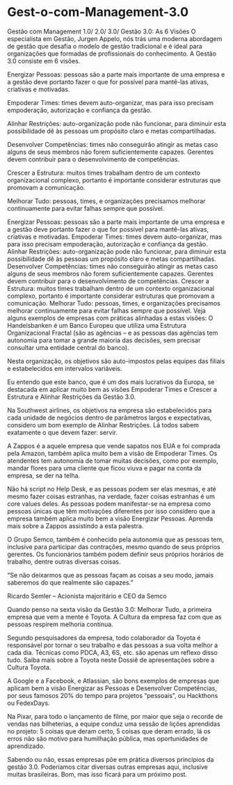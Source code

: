 # Gest-o-com-Management-3.0
Gestão com Management 1.0/ 2.0/ 3.0/
Gestão 3.0: As 6 Visões
O especialista em Gestão, Jurgen Appelo, nós trás uma moderna abordagem de gestão que desafia o modelo de gestão tradicional e é ideal para organizações que formadas de profissionais do conhecimento. A Gestão 3.0 consiste em 6 visões.

Energizar Pessoas: pessoas são a parte mais importante de uma empresa e a gestão deve portanto fazer o que for possível para mantê-las ativas, criativas e motivadas.

Empoderar Times: times devem auto-organizar, mas para isso precisam empoderação, autorização e confiança da gestão.

Alinhar Restrições: auto-organização pode não funcionar, para diminuir esta possibilidade dê às pessoas um propósito claro e metas compartilhadas.

Desenvolver Competências: times não conseguirão atingir as metas caso alguns de seus membros não forem suficientemente capazes. Gerentes devem contribuir para o desenvolvimento de competências.

Crescer a Estrutura: muitos times trabalham dentro de um contexto organizacional complexo, portanto é importante considerar estruturas que promovam a comunicação.

Melhorar Tudo: pessoas, times, e organizações precisamos melhorar continuamente para evitar falhas sempre que possível.


Energizar Pessoas: pessoas são a parte mais importante de uma empresa e a gestão deve portanto fazer o que for possível para mantê-las ativas, criativas e motivadas.
Empoderar Times: times devem auto-organizar, mas para isso precisam empoderação, autorização e confiança da gestão.
Alinhar Restrições: auto-organização pode não funcionar, para diminuir esta possibilidade dê às pessoas um propósito claro e metas compartilhadas.
Desenvolver Competências: times não conseguirão atingir as metas caso alguns de seus membros não forem suficientemente capazes. Gerentes devem contribuir para o desenvolvimento de competências.
Crescer a Estrutura: muitos times trabalham dentro de um contexto organizacional complexo, portanto é importante considerar estruturas que promovam a comunicação.
Melhorar Tudo: pessoas, times, e organizações precisamos melhorar continuamente para evitar falhas sempre que possível.
Veja alguns exemplos de empresas com práticas alinhadas a estas visões:   O Handelsbanken é um Banco Europeu que utiliza uma Estrutura Organizacional Fractal (são as agências – e as pessoas das agências tem autonomia para tomar a grande maioria das decisões, sem precisar consultar uma entidade central do banco).

Nesta organização, os objetivos são auto-impostos pelas equipes das filiais e estabelecidos em intervalos variáveis. 

Eu entendo que este banco, que é um dos mais lucrativos da Europa, se destacada em aplicar muito bem as visões Empoderar Times e  Crescer a Estrutura e Alinhar Restrições da Gestão 3.0. 

Na Southwest airlines, os objetivos na empresa são estabelecidos para cada unidade de negócios dentro de parâmetros largos e expectativas, considero um bom exemplo de Alinhar Restrições. Lá todos sabem exatamente o que devem fazer: servir.  

A Zappos é a aquele empresa que vende sapatos nos EUA e foi comprada pela Amazon, também aplica muito bem a visão de Empoderar Times. Os atendentes tem autonomia de tomar muitas decisões, como por exemplo, mandar flores para uma cliente que ficou viuva e pagar na conta da empresa, se der na telha.

Não há script no Help Desk, e as pessoas podem ser elas mesmas, e até mesmo fazer coisas estranhas, na verdade, fazer coisas estranhas é um core values deles. As pessoas podem manifestar-se na empresa como pessoas únicas que têm motivações diferentes por isso considero que a empresa também aplica muito bem a visão Energizar Pessoas. Aprenda mais sobre a Zappos assistindo a esta palestra.  

O Grupo Semco, também é conhecido pela autonomia que as pessoas tem, inclusive para participar das contrações, mesmo quando de seus próprios gerentes. Os funcionários também podem definir seus próprios horários de trabalho, dentre outras diversas coisas.

“Se não deixarmos que as pessoas façam as coisas a seu modo, jamais saberemos do que realmente são capazes.”

Ricardo Semler – Acionista majoritário e CEO da Semco

Quando penso na sexta visão da Gestão 3.0: Melhorar Tudo, a primeira empresa que vem a mente é Toyota. A Cultura da empresa faz com que as pessoas respirem melhoria contínua.

Segundo pesquisadores da empresa, todo colaborador da Toyota é responsável por tornar  o seu trabalho e das pessoas a sua volta melhor a cada dia. Técnicas como PDCA, A3, 6S, etc. são apenas um reflexo disso tudo. Saiba mais sobre a Toyota neste Dossiê de apresentações sobre a Cultura Toyota.

A Google e a Facebook, e Atlassian, são bons exemplos de empresas que aplicam bem a visão Energizar as Pessoas e Desenvolver Competências, por seus famosos 20% do tempo para projetos “pessoais”, ou Hackthons ou FedexDays.

Na Pixar, para todo o lançamento de filme, por maior que seja o recorde de vendas nas bilheterias, a equipe conduz uma sessão de lições aprendidas no projeto: 5 coisas que deram certo, 5 coisas que deram errado, lá os erros não são motivo para humilhação pública, mas oportunidades de aprendizado.

Sabendo ou não, essas empresas põe em prática diversos princípios da gestão 3.0. Poderíamos citar diversas outras empresas aqui, inclusive muitas brasileiras. Bom, mas isso ficará para um próximo post.
